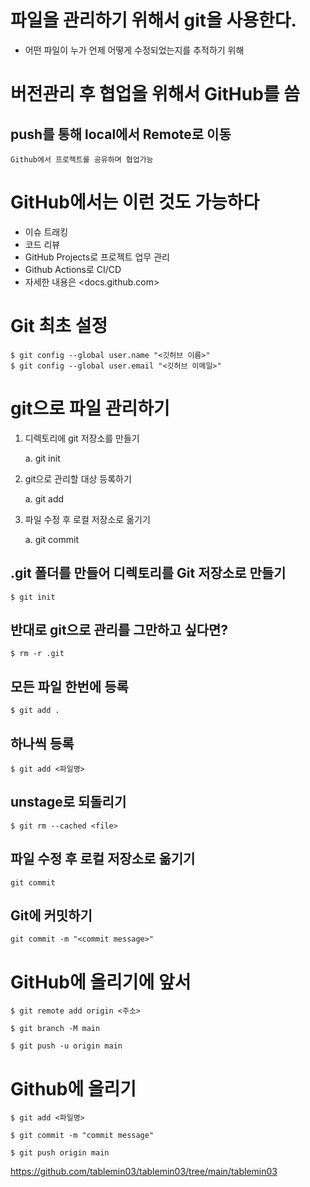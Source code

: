 # 파일을 관리하기 위해서 git을 사용한다.
* 어떤 파일이 누가 언제 어떻게 수정되었는지를 추적하기 위해

# 버전관리 후 협업을 위해서 GitHub를 씀
## push를 통해 local에서 Remote로 이동

	Github에서 프로젝트를 공유하며 협업가능

# GitHub에서는 이런 것도 가능하다
* 이슈 트래킹
* 코드 리뷰
* GitHub Projects로 프로젝트 업무 관리
* Github Actions로 CI/CD
* 자세한 내용은 <docs.github.com>


# Git 최초 설정

	$ git config --global user.name "<깃허브 이름>"
	$ git config --global user.email "<깃허브 이메일>"



# git으로 파일 관리하기
1. 디렉토리에 git 저장소를 만들기

	a. git init

2. git으로 관리할 대상 등록하기

	a. git add

3. 파일 수정 후 로컬 저장소로 옮기기

	a. git commit

## .git 폴더를 만들어 디렉토리를 Git 저장소로 만들기

	$ git init

## 반대로 git으로 관리를 그만하고 싶다면?

	$ rm -r .git

## 모든 파일 한번에 등록

	$ git add .

## 하나씩 등록

	$ git add <파일명>

## unstage로 되돌리기

	$ git rm --cached <file>

## 파일 수정 후 로컬 저장소로 옮기기

	git commit

## Git에 커밋하기

	git commit -m "<commit message>"

# GitHub에 올리기에 앞서

	$ git remote add origin <주소>

	$ git branch -M main

	$ git push -u origin main

# Github에 올리기 

	$ git add <파일명>

	$ git commit -m "commit message"

	$ git push origin main

<https://github.com/tablemin03/tablemin03/tree/main/tablemin03>

